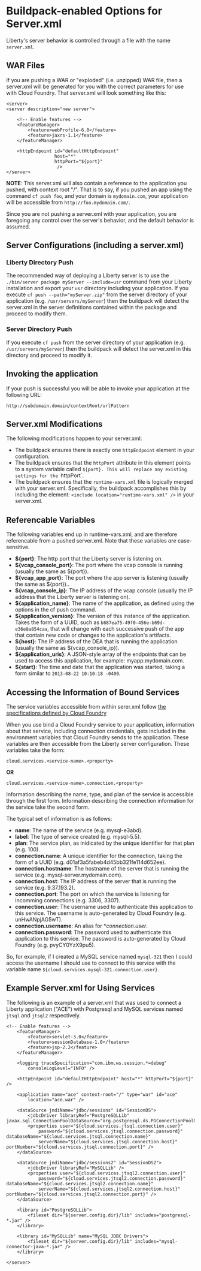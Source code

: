 Buildpack-enabled Options for Server.xml
========================================

Liberty's server behavior is controlled through a file with the name `server.xml`.

## WAR Files
If you are pushing a WAR or "exploded" (i.e. unzipped) WAR file, then a 
server.xml will be generated for you with the correct parameters for use 
with Cloud Foundry.  That server.xml will look something like this:

```
<server>
<server description="new server">

    <!-- Enable features -->
    <featureManager>
        <feature>webProfile-6.0</feature>
        <feature>jaxrs-1.1</feature>
    </featureManager>

    <httpEndpoint id="defaultHttpEndpoint"
                  host="*"
                  httpPort="${port}"
                   />    
</server>
```

**NOTE**: This server.xml will also contain a reference to the application
you pushed, with context root "/".  That is to say, if you pushed an app
using the command `cf push foo`, and your domain is `mydomain.com`, your
application will be accessible from `http://foo.mydomain.com/`.

Since you are not pushing a server.xml with your application, you are
foregoing any control over the server's behavior, and the default behavior
is assumed.

## Server Configurations (including a server.xml)

### Liberty Directory Push
The recommended way of deploying a Liberty server is to use the 
`./bin/server package myServer --include=usr` command from your Liberty 
installation and export your `usr` directory including your application. 
If you execute `cf push --path="myServer.zip"` from the server directory
of your application (e.g. `/usr/servers/myServer`) then the buildpack
will detect the server.xml in the server definitions contained within
the package and proceed to modify them.

### Server Directory Push
If you execute `cf push` from the server directory of your application
(e.g. `/usr/servers/myServer`) then the buildpack will detect the server.xml
in this directory and proceed to modify it.  

## Invoking the application

If your push is successful you will be able to invoke your application at the
following URL:

`http://subdomain.domain/contextRoot/urlPattern`

## Server.xml Modifications

The following modifications happen to your server.xml:

* The buildpack ensures there is exactly one `httpEndpoint` element in your
configuration.
* The buildpack ensures that the `httpPort` attribute in this element
points to a system variable called `${port}. This will replace any existing
settings for the `httpPort`.
* The buildpack ensures that the `runtime-vars.xml` file is logically merged
with your server.xml.  Specifically, the buildpack accomplishes this by
including the element:
`<include location="runtime-vars.xml" />` in your server.xml.

## Referencable Variables

The following variables end up in runtime-vars.xml, and are therefore
referencable from a pushed server.xml.  Note that these variables *are*
case-sensitive.

* **${port}**: The http port that the Liberty server is listening on.
* **${vcap_console_port}**: The port where the vcap console is running 
(usually the same as ${port}).
* **${vcap_app_port}**: The port where the app server is listening
(usually the same as ${port})..
* **${vcap_console_ip}**: The IP address of the vcap console 
(usually the IP address that the Liberty server is listening on).
* **${application_name}**: The name of the application, as defined using
the options in the cf push command.
* **${application_version}**: The version of this instance of the application.
Takes the form of a UUID, such as `b687ea75-49f0-456e-b69d-e36e8a854caa`, that
will change with each successive push of the app that contain new code or
changes to the application's artifacts.
* **${host}**: The IP address of the DEA that is running the application
(usually the same as ${vcap_console_ip}).
* **${application_uris}**: A JSON-style array of the endpoints that can be
used to access this application, for example: myapp.mydomain.com.
* **${start}**: The time and date that the application was started, taking a
form similar to `2013-08-22 10:10:18 -0400`.

## Accessing the Information of Bound Services

The service variables accessible from within serer.xml follow [the specifications defined by Cloud Foundry](http://docs.cloudfoundry.com/docs/using/services/spring-service-bindings.html#properties)

When you use bind a Cloud Foundry service to your application, information
about that service, including connection credentials, gets included in the
environment variables that Cloud Foundry sends to the application.  These
variables are then accessible from the Liberty server configuration. These
variables take the form:

`cloud.services.<service-name>.<property>`

**OR**

`cloud.services.<service-name>.connection.<property>`

Information describing the name, type, and plan of the service is accessible
through the first form.  Information describing the connection information for
the service take the second form.

The typical set of information is as follows:

* **name**: The name of the service (e.g. mysql-e3abd).
* **label**: The type of service created (e.g. mysql-5.5).
* **plan**: The service plan, as inidicated by the unique identifier for that
plan (e.g. 100).
* **connection.name**: A unique identifier for the connection, taking the form
of a UUID (e.g. d01af3a5fabeb4d45bb321fe114d652ee).
* **connection.hostname**: The hostname of the server that is running the 
service (e.g. mysql-server.mydomain.com).
* **connection.host**: The IP address of the server that is running the
service (e.g. 9.37.193.2).
* **connection.port**: The port on which the service is listening for
incomming connections (e.g. 3306, 3307).
* **connection.user**: The username used to authenticate this application
to this service.  The username is auto-generated by Cloud Foundry (e.g.
unHwANpjAG5wT).
* **connection.username**: An alias for **connection.user*.
* **connection.password**: The password used to authenticate this application
to this service.  The password is auto-generated by Cloud Foundry (e.g.
pvyCY0YzX9pu5).

So, for example, if I created a MySQL service named `mysql-321` then I could
access the username I should use to connect to this service with the variable
name `${cloud.services.mysql-321.connection.user}`.

## Example Server.xml for Using Services

The following is an example of a server.xml that was used to connect a
Liberty application ("ACE") with Postgresql and MySQL services named
`jtsql` and `jtsql2` respectively.

```
<!-- Enable features -->
    <featureManager>
		<feature>servlet-3.0</feature>
		<feature>sessionDatabase-1.0</feature>
		<feature>jsp-2.2</feature>
	</featureManager>

	<logging traceSpecification="com.ibm.ws.session.*=debug"
		consoleLogLevel="INFO" />

	<httpEndpoint id="defaultHttpEndpoint" host="*" httpPort="${port}" />

	<application name="ace" context-root="/" type="war" id="ace"
		location="ace.war" />

	<dataSource jndiName="jdbc/sessions" id="SessionDS">
		<jdbcDriver libraryRef="PostgreSQLLib" javax.sql.ConnectionPoolDataSource="org.postgresql.ds.PGConnectionPoolDataSource"/>
		<properties user="${cloud.services.jtsql.connection.user}"
			password="${cloud.services.jtsql.connection.password}" databaseName="${cloud.services.jtsql.connection.name}"
			serverName="${cloud.services.jtsql.connection.host}" portNumber="${cloud.services.jtsql.connection.port}" />
	</dataSource>

	<dataSource jndiName="jdbc/sessions2" id="SessionDS2">
		<jdbcDriver libraryRef="MySQLLib" />
		<properties user="${cloud.services.jtsql2.connection.user}"
			password="${cloud.services.jtsql2.connection.password}" databaseName="${cloud.services.jtsql2.connection.name}"
			serverName="${cloud.services.jtsql2.connection.host}" portNumber="${cloud.services.jtsql2.connection.port}" />
	</dataSource>

	<library id="PostgreSQLLib">
		<fileset dir="${server.config.dir}/lib" includes="postgresql-*.jar" />
	</library>

	<library id="MySQLLib" name="MySQL JDBC Drivers">
		<fileset dir="${server.config.dir}/lib" includes="mysql-connector-java-*.jar" />
	</library>

</server>
```